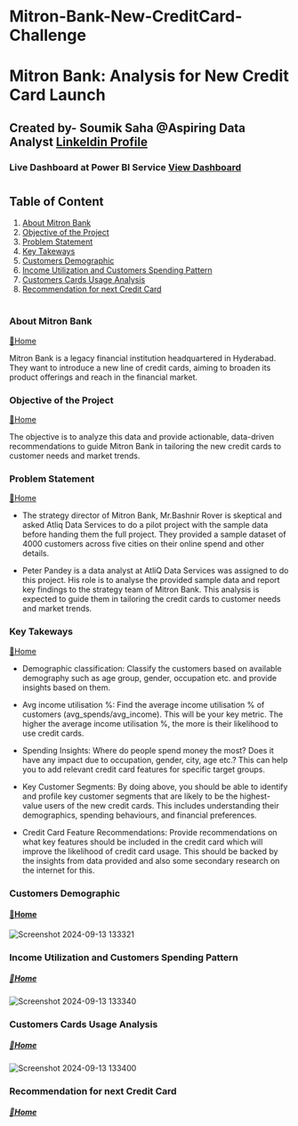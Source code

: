 # Mitron-Bank-New-CreditCard-Challenge
# Mitron Bank: Analysis for New Credit Card Launch 

## Created by- Soumik Saha @Aspiring Data Analyst [Linkeldin Profile](https://www.linkedin.com/in/soumiksaha07/)
### Live Dashboard at Power BI Service [View Dashboard](https://app.powerbi.com/view?r=eyJrIjoiNmY0ZjQzYjItZjdhNy00OGYwLWI2MTUtN2YwMzJhZDkyMjM1IiwidCI6IjYwMzM3M2YyLWIwOTctNGZhMS05MjRlLTUwZGMwOTI4NDYyMCJ9)
<!-- ### Presentation ppt at Canva [Link](https://www.canva.com/design/DAF4cPSsnUU/14YqtWQOic0R7VCEVx8T6w/edit?utm_content=DAF4cPSsnUU&utm_campaign=designshare&utm_medium=link2&utm_source=sharebutton) -->

#
## Table of Content
1. [About Mitron Bank](#about-mitron-bank)
2. [Objective of the Project](#objective-of-the-project)
3. [Problem Statement](#problem-statement)
4. [Key Takeways](#key-takeways)
5. [Customers Demographic](#customers-demographic)
6. [Income Utilization and Customers Spending Pattern](#income-utilization-and-customers-spending-pattern)
7. [Customers Cards Usage Analysis](#customers-cards-usage-analysis)
8. [Recommendation for next Credit Card](#recommendation-for-next-credit-card)


#
### About Mitron Bank 
[🔁Home](#table-of-content)

Mitron Bank is a legacy financial institution headquartered in Hyderabad. They want to introduce a new line of credit cards, aiming to broaden its product offerings and reach in the financial market.

### Objective of the Project 
 [🔁Home](#table-of-content)

The objective is to analyze this data and provide actionable, data-driven recommendations to guide Mitron Bank in tailoring the new credit cards to customer needs and market trends.

### Problem Statement   
[🔁Home](#problem-statement)

- The strategy director of Mitron Bank, Mr.Bashnir Rover is skeptical and asked Atliq Data Services to do a pilot project with the sample data before handing them the full project. They provided a sample dataset of 4000 customers across five cities on their online spend and other details.

- Peter Pandey is a data analyst at AtliQ Data Services was assigned to do this project. His role is to analyse the provided sample data and report key findings to the strategy team of Mitron Bank. This analysis is expected to guide them in tailoring the credit cards to customer needs and market trends.

### Key Takeways   
[🔁Home](#table-of-content)

- Demographic classification: Classify the customers based on available demography such as age group, gender, occupation etc. and provide insights based on them.
   
- Avg income utilisation %: Find the average income utilisation % of customers (avg_spends/avg_income). This will be your key metric. The higher the average income utilisation %, the more is their likelihood to use credit cards.
   
- Spending Insights: Where do people spend money the most? Does it have any impact due to occupation, gender, city, age etc.? This can help you to add relevant credit card features for specific target groups.

- Key Customer Segments: By doing above, you should be able to identify and profile key customer segments that are likely to be the highest-value users of the new credit cards. This includes understanding their demographics, spending behaviours, and financial preferences. 

- Credit Card Feature Recommendations: Provide recommendations on what key features should be included in the credit card which will improve the likelihood of credit card usage. This should be backed by the insights from data provided and also some secondary research on the internet for this.

### Customers Demographic
#### [🔁Home](#table-of-content)

![Screenshot 2024-09-13 133321](https://github.com/user-attachments/assets/d9e34beb-a520-4637-9809-e33b64e1cdb5)

### Income Utilization and Customers Spending Pattern
##### [🔁Home](#table-of-content)

![Screenshot 2024-09-13 133340](https://github.com/user-attachments/assets/f9377a4e-00d7-4a15-85fd-897ea60714de)

### Customers Cards Usage Analysis
##### [🔁Home](#table-of-content)

![Screenshot 2024-09-13 133400](https://github.com/user-attachments/assets/617a639c-1f6b-4927-a00c-36b111e27063)

### Recommendation for next Credit Card
##### [🔁Home](#table-of-content)


